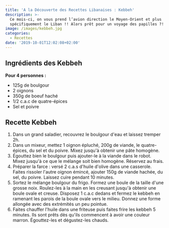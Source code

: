 ```yaml
---
title: 'A la Découverte des Recettes Libanaises : Kebbeh'
description: >-
  Ce mois-ci, on vous prend l’avion direction le Moyen-Orient et plus
  spécifiquement le Liban !! Alors prêt pour un voyage des papilles ?!
image: /images/kebbeh.jpg
categories:
  - Recettes
date: '2019-10-01T12:02:08+02:00'
---
```

## Ingrédients des Kebbeh

**Pour 4 personnes :**

* 125g de boulgour
* 2 oignons
* 350g de boeuf haché
* 1/2 c.a.c de quatre-épices
* Sel et poivre

## Recette Kebbeh

1. Dans un grand saladier, recouvrez le boulgour d'eau et laissez tremper 2h.
2. Dans un mixeur, mettez 1 oignon épluché, 200g de viande, le quatre-épices, du sel et du poivre. Mixez jusqu'à obtenir une pâte homogène.
3. Égouttez bien le boulgour puis ajouter-le à la viande dans le robot. Mixez jusqu'à ce que le mélange soit bien homogène. Réservez au frais.
4. Préparer la farce : versé 2 c.a.s d'huile d'olive dans une casserole. Faites rissoler l'autre oignon émincé, ajouter 150g de viande hachée, du sel, du poivre. Laissez cuire pendant 10 minutes.
5. Sortez le mélange boulgour du frigo. Formez une boule de la taille d'une grosse noix. Roulez-les à la main en les creusant jusqu'à obtenir une boule ovale et creuse. Disposez 1 c.a.c dedans et fermez le kebbeh en ramenant les parois de la boule ovale vers le milieu. Donnez une forme allongée avec des extrémités un peu pointue.
6. Faites chauffer l'huile dans une friteuse puis faites frire les kebbeh 5 minutes. Ils sont prêts dès qu'ils commencent à avoir une couleur marron. Égouttez-les et dégustez-les chauds.
